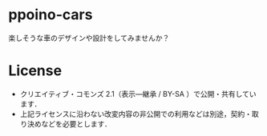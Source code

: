 # ppoino-cars
楽しそうな車のデザインや設計をしてみませんか？

# License
- クリエイティブ・コモンズ 2.1（表示—継承 / BY-SA ）で公開・共有しています．
- 上記ライセンスに沿わない改変内容の非公開での利用などは別途，契約・取り決めなどを必要とします．
